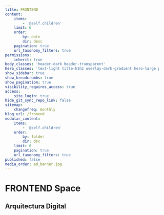 ```yaml
---
title: FRONTEND
content:
    items:
        - '@self.children'
    limit: 6
    order:
        by: date
        dir: desc
    pagination: true
    url_taxonomy_filters: true
permissions:
    inherit: true
body_classes: 'header-dark header-transparent'
hero_classes: 'text-light title-h1h2 overlay-dark-gradient hero-large parallax'
show_sidebar: true
show_breadcrumbs: true
show_pagination: true
visibility_requires_access: true
access:
    site.login: true
hide_git_sync_repo_link: false
sitemap:
    changefreq: monthly
blog_url: /fronend
modular_content:
    items:
        - '@self.children'
    order:
        by: folder
        dir: dsc
    limit: 6
    pagination: true
    url_taxonomy_filters: true
published: false
media_order: ad_banner.jpg
---
```


# **FRONTEND** Space
## Arquitectura Digital
